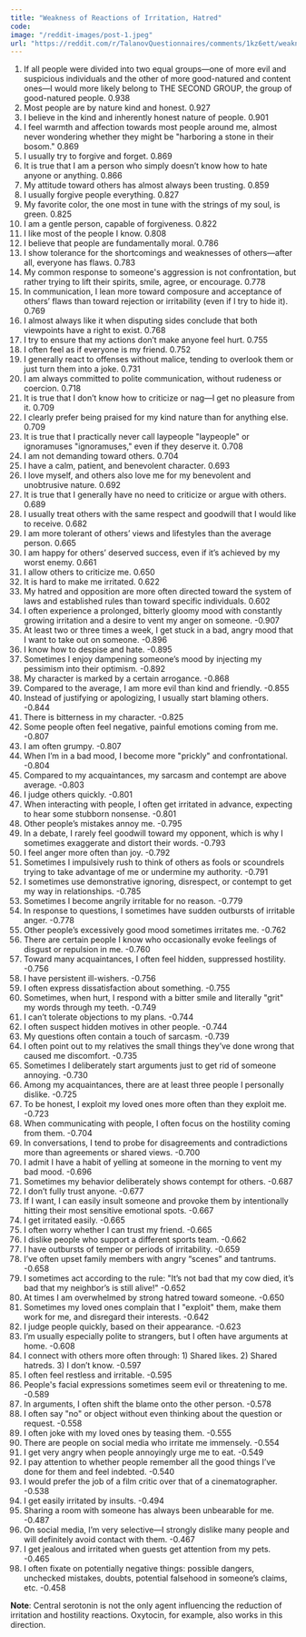 ```yaml
---
title: "Weakness of Reactions of Irritation, Hatred"
code:
image: "/reddit-images/post-1.jpeg"
url: "https://reddit.com/r/TalanovQuestionnaires/comments/1kz6ett/weakness_of_reactions_of_irritation_hatred_ma..."
---
```


1. If all people were divided into two equal groups—one of more evil and suspicious individuals and the other of more good-natured and content ones—I would more likely belong to THE SECOND GROUP, the group of good-natured people. 0.938  
2. Most people are by nature kind and honest. 0.927  
3. I believe in the kind and inherently honest nature of people. 0.901  
4. I feel warmth and affection towards most people around me, almost never wondering whether they might be "harboring a stone in their bosom." 0.869  
5. I usually try to forgive and forget. 0.869  
6. It is true that I am a person who simply doesn’t know how to hate anyone or anything. 0.866  
7. My attitude toward others has almost always been trusting. 0.859  
8. I usually forgive people everything. 0.827  
9. My favorite color, the one most in tune with the strings of my soul, is green. 0.825  
10. I am a gentle person, capable of forgiveness. 0.822  
11. I like most of the people I know. 0.808  
12. I believe that people are fundamentally moral. 0.786  
13. I show tolerance for the shortcomings and weaknesses of others—after all, everyone has flaws. 0.783  
14. My common response to someone's aggression is not confrontation, but rather trying to lift their spirits, smile, agree, or encourage. 0.778  
15. In communication, I lean more toward composure and acceptance of others’ flaws than toward rejection or irritability (even if I try to hide it). 0.769  
16. I almost always like it when disputing sides conclude that both viewpoints have a right to exist. 0.768  
17. I try to ensure that my actions don’t make anyone feel hurt. 0.755  
18. I often feel as if everyone is my friend. 0.752  
19. I generally react to offenses without malice, tending to overlook them or just turn them into a joke. 0.731  
20. I am always committed to polite communication, without rudeness or coercion. 0.718  
21. It is true that I don’t know how to criticize or nag—I get no pleasure from it. 0.709  
22. I clearly prefer being praised for my kind nature than for anything else. 0.709  
23. It is true that I practically never call laypeople "laypeople" or ignoramuses "ignoramuses," even if they deserve it. 0.708  
24. I am not demanding toward others. 0.704  
25. I have a calm, patient, and benevolent character. 0.693  
26. I love myself, and others also love me for my benevolent and unobtrusive nature. 0.692  
27. It is true that I generally have no need to criticize or argue with others. 0.689  
28. I usually treat others with the same respect and goodwill that I would like to receive. 0.682  
29. I am more tolerant of others’ views and lifestyles than the average person. 0.665  
30. I am happy for others’ deserved success, even if it’s achieved by my worst enemy. 0.661  
31. I allow others to criticize me. 0.650  
32. It is hard to make me irritated. 0.622  
33. My hatred and opposition are more often directed toward the system of laws and established rules than toward specific individuals. 0.602  
34. I often experience a prolonged, bitterly gloomy mood with constantly growing irritation and a desire to vent my anger on someone. -0.907  
35. At least two or three times a week, I get stuck in a bad, angry mood that I want to take out on someone. -0.896  
36. I know how to despise and hate. -0.895  
37. Sometimes I enjoy dampening someone’s mood by injecting my pessimism into their optimism. -0.892  
38. My character is marked by a certain arrogance. -0.868  
39. Compared to the average, I am more evil than kind and friendly. -0.855  
40. Instead of justifying or apologizing, I usually start blaming others. -0.844  
41. There is bitterness in my character. -0.825  
42. Some people often feel negative, painful emotions coming from me. -0.807  
43. I am often grumpy. -0.807  
44. When I’m in a bad mood, I become more "prickly" and confrontational. -0.804  
45. Compared to my acquaintances, my sarcasm and contempt are above average. -0.803  
46. I judge others quickly. -0.801  
47. When interacting with people, I often get irritated in advance, expecting to hear some stubborn nonsense. -0.801  
48. Other people’s mistakes annoy me. -0.795  
49. In a debate, I rarely feel goodwill toward my opponent, which is why I sometimes exaggerate and distort their words. -0.793  
50. I feel anger more often than joy. -0.792  
51. Sometimes I impulsively rush to think of others as fools or scoundrels trying to take advantage of me or undermine my authority. -0.791  
52. I sometimes use demonstrative ignoring, disrespect, or contempt to get my way in relationships. -0.785  
53. Sometimes I become angrily irritable for no reason. -0.779  
54. In response to questions, I sometimes have sudden outbursts of irritable anger. -0.778  
55. Other people’s excessively good mood sometimes irritates me. -0.762  
56. There are certain people I know who occasionally evoke feelings of disgust or repulsion in me. -0.760  
57. Toward many acquaintances, I often feel hidden, suppressed hostility. -0.756  
58. I have persistent ill-wishers. -0.756  
59. I often express dissatisfaction about something. -0.755  
60. Sometimes, when hurt, I respond with a bitter smile and literally "grit" my words through my teeth. -0.749  
61. I can’t tolerate objections to my plans. -0.744  
62. I often suspect hidden motives in other people. -0.744  
63. My questions often contain a touch of sarcasm. -0.739  
64. I often point out to my relatives the small things they’ve done wrong that caused me discomfort. -0.735  
65. Sometimes I deliberately start arguments just to get rid of someone annoying. -0.730  
66. Among my acquaintances, there are at least three people I personally dislike. -0.725  
67. To be honest, I exploit my loved ones more often than they exploit me. -0.723  
68. When communicating with people, I often focus on the hostility coming from them. -0.704  
69. In conversations, I tend to probe for disagreements and contradictions more than agreements or shared views. -0.700  
70. I admit I have a habit of yelling at someone in the morning to vent my bad mood. -0.696  
71. Sometimes my behavior deliberately shows contempt for others. -0.687  
72. I don’t fully trust anyone. -0.677  
73. If I want, I can easily insult someone and provoke them by intentionally hitting their most sensitive emotional spots. -0.667  
74. I get irritated easily. -0.665  
75. I often worry whether I can trust my friend. -0.665  
76. I dislike people who support a different sports team. -0.662  
77. I have outbursts of temper or periods of irritability. -0.659  
78. I’ve often upset family members with angry “scenes” and tantrums. -0.658  
79. I sometimes act according to the rule: "It’s not bad that my cow died, it’s bad that my neighbor’s is still alive!" -0.652  
80. At times I am overwhelmed by strong hatred toward someone. -0.650  
81. Sometimes my loved ones complain that I "exploit" them, make them work for me, and disregard their interests. -0.642  
82. I judge people quickly, based on their appearance. -0.623  
83. I’m usually especially polite to strangers, but I often have arguments at home. -0.608  
84. I connect with others more often through: 1) Shared likes. 2) Shared hatreds. 3) I don’t know. -0.597  
85. I often feel restless and irritable. -0.595  
86. People's facial expressions sometimes seem evil or threatening to me. -0.589  
87. In arguments, I often shift the blame onto the other person. -0.578  
88. I often say "no" or object without even thinking about the question or request. -0.558  
89. I often joke with my loved ones by teasing them. -0.555  
90. There are people on social media who irritate me immensely. -0.554  
91. I get very angry when people annoyingly urge me to eat. -0.549  
92. I pay attention to whether people remember all the good things I’ve done for them and feel indebted. -0.540  
93. I would prefer the job of a film critic over that of a cinematographer. -0.538  
94. I get easily irritated by insults. -0.494  
95. Sharing a room with someone has always been unbearable for me. -0.487  
96. On social media, I’m very selective—I strongly dislike many people and will definitely avoid contact with them. -0.467  
97. I get jealous and irritated when guests get attention from my pets. -0.465  
98. I often fixate on potentially negative things: possible dangers, unchecked mistakes, doubts, potential falsehood in someone’s claims, etc. -0.458  

**Note**: Central serotonin is not the only agent influencing the reduction of irritation and hostility reactions. Oxytocin, for example, also works in this direction.


